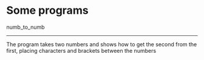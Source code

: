 Some programs
=====================
numb_to_numb
______________________
The program takes two numbers and shows how to get the second from the first, placing characters and brackets between the numbers
